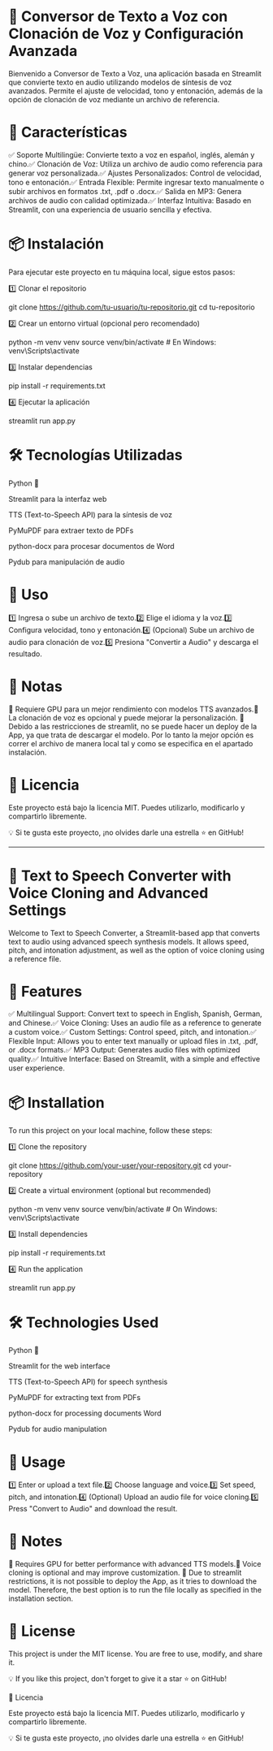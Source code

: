 # 📢 Conversor de Texto a Voz con Clonación de Voz y Configuración Avanzada

Bienvenido a Conversor de Texto a Voz, una aplicación basada en Streamlit que convierte texto en audio utilizando modelos de síntesis de voz avanzados. Permite el ajuste de velocidad, tono y entonación, además de la opción de clonación de voz mediante un archivo de referencia.

# 🚀 Características

✅ Soporte Multilingüe: Convierte texto a voz en español, inglés, alemán y chino.✅ Clonación de Voz: Utiliza un archivo de audio como referencia para generar voz personalizada.✅ Ajustes Personalizados: Control de velocidad, tono e entonación.✅ Entrada Flexible: Permite ingresar texto manualmente o subir archivos en formatos .txt, .pdf o .docx.✅ Salida en MP3: Genera archivos de audio con calidad optimizada.✅ Interfaz Intuitiva: Basado en Streamlit, con una experiencia de usuario sencilla y efectiva.

# 📦 Instalación

Para ejecutar este proyecto en tu máquina local, sigue estos pasos:

1️⃣ Clonar el repositorio

  git clone https://github.com/tu-usuario/tu-repositorio.git
  cd tu-repositorio

2️⃣ Crear un entorno virtual (opcional pero recomendado)

  python -m venv venv
  source venv/bin/activate  # En Windows: venv\Scripts\activate

3️⃣ Instalar dependencias

  pip install -r requirements.txt

4️⃣ Ejecutar la aplicación

  streamlit run app.py

# 🛠 Tecnologías Utilizadas

Python 🐍

Streamlit para la interfaz web

TTS (Text-to-Speech API) para la síntesis de voz

PyMuPDF para extraer texto de PDFs

python-docx para procesar documentos de Word

Pydub para manipulación de audio

# 🎯 Uso

1️⃣ Ingresa o sube un archivo de texto.2️⃣ Elige el idioma y la voz.3️⃣ Configura velocidad, tono y entonación.4️⃣ (Opcional) Sube un archivo de audio para clonación de voz.5️⃣ Presiona "Convertir a Audio" y descarga el resultado.

# 📝 Notas

🔹 Requiere GPU para un mejor rendimiento con modelos TTS avanzados.🔹 La clonación de voz es opcional y puede mejorar la personalización.
🔹 Debido a las restricciones de streamlit, no se puede hacer un deploy de la App, ya que trata de descargar el modelo. Por lo tanto la mejor opción es correr el archivo de manera local tal y como se especifica en el apartado instalación.

# 📄 Licencia

Este proyecto está bajo la licencia MIT. Puedes utilizarlo, modificarlo y compartirlo libremente.


💡 Si te gusta este proyecto, ¡no olvides darle una estrella ⭐ en GitHub!

-------------------------------------------------------------------------------------------------------------------------------------------------------------------------

# 📢 Text to Speech Converter with Voice Cloning and Advanced Settings

Welcome to Text to Speech Converter, a Streamlit-based app that converts text to audio using advanced speech synthesis models. It allows speed, pitch, and intonation adjustment, as well as the option of voice cloning using a reference file.

# 🚀 Features

✅ Multilingual Support: Convert text to speech in English, Spanish, German, and Chinese.✅ Voice Cloning: Uses an audio file as a reference to generate a custom voice.✅ Custom Settings: Control speed, pitch, and intonation.✅ Flexible Input: Allows you to enter text manually or upload files in .txt, .pdf, or .docx formats.✅ MP3 Output: Generates audio files with optimized quality.✅ Intuitive Interface: Based on Streamlit, with a simple and effective user experience.

# 📦 Installation

To run this project on your local machine, follow these steps:

1️⃣ Clone the repository

git clone https://github.com/your-user/your-repository.git
cd your-repository

2️⃣ Create a virtual environment (optional but recommended)

python -m venv venv
source venv/bin/activate # On Windows: venv\Scripts\activate

3️⃣ Install dependencies

pip install -r requirements.txt

4️⃣ Run the application

streamlit run app.py

# 🛠 Technologies Used

Python 🐍

Streamlit for the web interface

TTS (Text-to-Speech API) for speech synthesis

PyMuPDF for extracting text from PDFs

python-docx for processing documents Word

Pydub for audio manipulation

# 🎯 Usage

1️⃣ Enter or upload a text file.2️⃣ Choose language and voice.3️⃣ Set speed, pitch, and intonation.4️⃣ (Optional) Upload an audio file for voice cloning.5️⃣ Press "Convert to Audio" and download the result.

# 📝 Notes

🔹 Requires GPU for better performance with advanced TTS models.🔹 Voice cloning is optional and may improve customization.
🔹 Due to streamlit restrictions, it is not possible to deploy the App, as it tries to download the model. Therefore, the best option is to run the file locally as specified in the installation section.

# 📄 License

This project is under the MIT license. You are free to use, modify, and share it.

💡 If you like this project, don't forget to give it a star ⭐ on GitHub!



📄 Licencia

Este proyecto está bajo la licencia MIT. Puedes utilizarlo, modificarlo y compartirlo libremente.

💡 Si te gusta este proyecto, ¡no olvides darle una estrella ⭐ en GitHub!

